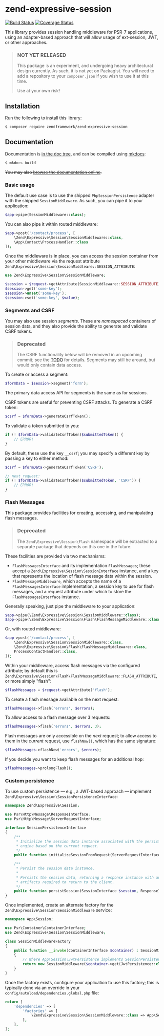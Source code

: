 # zend-expressive-session

[![Build Status](https://secure.travis-ci.org/zendframework/zend-expressive-session.svg?branch=master)](https://secure.travis-ci.org/zendframework/zend-expressive-session)
[![Coverage Status](https://coveralls.io/repos/github/zendframework/zend-expressive-session/badge.svg?branch=master)](https://coveralls.io/github/zendframework/zend-expressive-session?branch=master)

This library provides session handling middleware for PSR-7 applications, using
an adapter-based approach that will allow usage of ext-session, JWT, or other
approaches.

> ### NOT YET RELEASED
>
> This package is an experiment, and undergoing heavy architectural design
> currently. As such, it is not yet on Packagist. You will need to add a
> repository to your `composer.json` if you wish to use it at this time.
>
> Use at your own risk!

## Installation

Run the following to install this library:

```bash
$ composer require zendframework/zend-expressive-session
```

## Documentation

Documentation is [in the doc tree](docs/book/), and can be compiled using [mkdocs](http://www.mkdocs.org):

```bash
$ mkdocs build
```

~~You may also [browse the documentation online](https://docs.zendframework.com/zend-expressive-session/).~~

### Basic usage

The default use case is to use the shipped `PhpSessionPersistence` adapter with
the shipped `SessionMiddleware`. As such, you can pipe it to your application:

```php
$app->pipe(SessionMiddleware::class);
```

You can also pipe it within routed middleware:

```php
$app->post('/contact/process', [
    \Zend\Expressive\Session\SessionMiddleware::class,
    \App\Contact\ProcessHandler::class
]);
```

Once the middleware is in place, you can access the session container from your
other middleware via the request attribute
`Zend\Expressive\Session\SessionMiddleare::SESSION_ATTRIBUTE`:

```php
use Zend\Expressive\Session\SessionMiddleware;

$session = $request->getAttribute(SessionMiddleware::SESSION_ATTRIBUTE);
$session->get('some-key');
$session->unset('some-key');
$session->set('some-key', $value);
```

### Segments and CSRF

You may also use session _segments_. These are _namespaced_ containers of
session data, and they also provide the ability to generate and validate CSRF
tokens.

> ### Deprecated
>
> The CSRF functionality below will be removed in an upcoming commit; see the
> [TODO](TODO.md) for details. Segments may still be around, but would only
> contain data access.

To create or access a segment:

```php
$formData = $session->segment('form');
```

The primary data access API for segments is the same as for sessions.

CSRF tokens are useful for preventing CSRF attacks.  To generate a CSRF token:

```php
$csrf = $formData->generateCsrfToken();
```

To validate a token submitted to you:

```php
if (! $formData->validateCsrfToken($submittedToken)) {
    // ERROR!
}
```

By default, these use the key `__csrf`; you may specify a different key by
passing a key to either method:

```php
$csrf = $formData->generateCsrfToken('CSRF');

// next request:
if (! $formData->validateCsrfToken($submittedToken, 'CSRF')) {
    // ERROR!
}
```

### Flash Messages

This package provides facilities for creating, accessing, and manipulating flash
messages.

> ### Deprecated
>
> The `Zend\Expressive\Session\Flash` namespace will be extracted to a
> separate package that depends on this one in the future.

These facilities are provided via two mechanisms:

- `FlashMessagesInterface` and its implementation `FlashMessages`; these accept
  a `Zend\Expressive\Session\SessionInterface` instance, and a key that
  represents the location of flash message data within the session.
- `FlashMessageMiddleware`, which accepts the name of a `FlashMessagesInterface`
  implementation, a session key to use for flash messages, and a request
  attribute under which to store the `FlashMessagesInterface` instance.

Generally speaking, just pipe the middleware to your application:

```php
$app->pipe(\Zend\Expressive\Session\SessionMiddleware::class);
$app->pipe(\Zend\Expressive\Session\Flash\FlashMessageMiddleware::class);
```

Or, with routed middleware:

```php
$app->post('/contact/process', [
    \Zend\Expressive\Session\SessionMiddleware::class,
    \Zend\Expressive\Session\Flash\FlashMessageMiddleware::class,
    ProcessContactHandler::class,
]);
```

Within your middleware, access flash messages via the configured attribute; by
default this is
`Zend\Expressive\Session\Flash\FlashMessageMiddleware::FLASH_ATTRIBUTE`, or more
simply "flash":

```php
$flashMessages = $request->getAttribute('flash');
```

To create a flash message available on the next request:

```php
$flashMessages->flash('errors', $errors);
```

To allow access to a flash message over 3 requests:

```php
$flashMessages->flash('errors', $errors, 3);
```

Flash messages are only accessible on the _next_ request; to allow access to
them in the _current_ request, use `flashNow()`, which has the same signature:

```php
$flashMessages->flashNow('errors', $errors);
```

If you decide you want to keep flash messages for an additional hop:

```php
$flashMessages->prolongFlash();
```

### Custom persistence

To use custom persistence — e.g., a JWT-based approach — implement
`Zend\Expressive\Session\SessionPersistenceInterface`:

```php
namespace Zend\Expressive\Session;

use Psr\Http\Message\ResponseInterface;
use Psr\Http\Message\ServerRequestInterface;

interface SessionPersistenceInterface
{
    /**
     * Initialize the session data instance associated with the persistence
     * engine based on the current request.
     */
    public function initializeSessionFromRequest(ServerRequestInterface $request) : SessionInterface;

    /**
     * Persist the session data instance.
     *
     * Persists the session data, returning a response instance with any
     * artifacts required to return to the client.
     */
    public function persistSession(SessionInterface $session, ResponseInterface $response) : ResponseInterface;
}
```

Once implemented, create an alternate factory for the
`Zend\Expressive\Session\SessionMiddleware` service:

```php
namespace App\Session;

use Psr\Container\ContainerInterface;
use Zend\Expressive\Session\SessionMiddleware;

class SessionMiddlewareFactory
{
    public function __invoke(ContainerInterface $container) : SessionMiddleware
    {
        // Where App\Session\JwtPersistence implements SessionPersistenceInterface
        return new SessionMiddleware($container->get(JwtPersistence::class));
    }
}
```

Once the factory exists, configure your application to use this factory; this is
typically done via an override in your `config/autoload/dependencies.global.php`
file:

```php
return [
    'dependencies' => [
        'factories' => [
            \Zend\Expressive\Session\SessionMiddleware::class => App\Session\SessionMiddlewareFactory::class,
        ],
    ],
];
```
